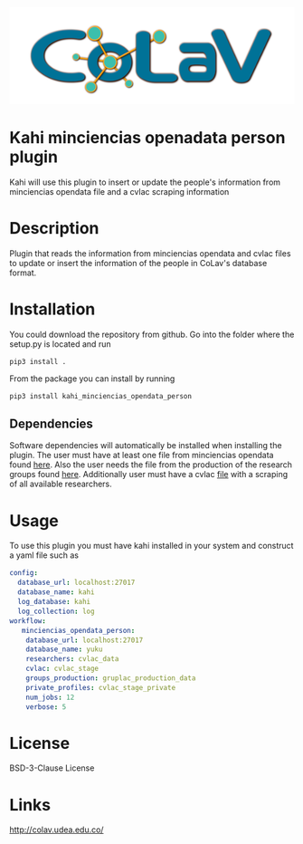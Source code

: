 <center><img src="https://raw.githubusercontent.com/colav/colav.github.io/master/img/Logo.png"/></center>

# Kahi minciencias openadata person plugin 
Kahi will use this plugin to insert or update the people's information from minciencias opendata file and a cvlac scraping information

# Description
Plugin that reads the information from minciencias opendata and cvlac files to update or insert the information of the people in CoLav's database format.

# Installation
You could download the repository from github. Go into the folder where the setup.py is located and run
```shell
pip3 install .
```
From the package you can install by running
```shell
pip3 install kahi_minciencias_opendata_person
```

## Dependencies
Software dependencies will automatically be installed when installing the plugin.
The user must have at least one file from minciencias opendata found [here](https://www.datos.gov.co/Ciencia-Tecnolog-a-e-Innovaci-n/Investigadores-Reconocidos-por-convocatoria/bqtm-4y2h "minciencias researchers data"). Also the user needs the file from the production of the research groups found [here](https://www.datos.gov.co/Ciencia-Tecnolog-a-e-Innovaci-n/Producci-n-Grupos-Investigaci-n/33dq-ab5a). Additionally user must have a cvlac [file](https://drive.google.com/file/d/1DwNqYzUg57YVjBSno-A6ZlEt51mPTzER/view?usp=drive_link) with a scraping of all available researchers.

# Usage
To use this plugin you must have kahi installed in your system and construct a yaml file such as
```yaml
config:
  database_url: localhost:27017
  database_name: kahi
  log_database: kahi
  log_collection: log
workflow:
   minciencias_opendata_person:
    database_url: localhost:27017
    database_name: yuku
    researchers: cvlac_data
    cvlac: cvlac_stage
    groups_production: gruplac_production_data
    private_profiles: cvlac_stage_private
    num_jobs: 12
    verbose: 5
```

# License
BSD-3-Clause License 

# Links
http://colav.udea.edu.co/




